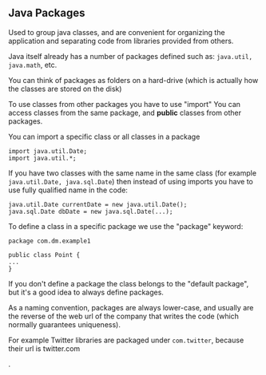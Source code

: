 ## Java Packages

Used to group java classes, and are convenient for organizing the application and separating
code from libraries provided from others.

Java itself already has a number of packages defined such as: `java.util, java.math`, etc.

You can think of packages as folders on a hard-drive (which is actually how the classes are
stored on the disk)

To use classes from other packages you have to use "import"
You can access classes from the same package, and **public** classes from other packages.

You can import a specific class or all classes in a package

```
import java.util.Date;
import java.util.*;
```

If you have two classes with the same name in the same class
(for example `java.util.Date, java.sql.Date`) then instead of using imports you have to
use fully qualified name in the code:

```
java.util.Date currentDate = new java.util.Date();
java.sql.Date dbDate = new java.sql.Date(...);
```

To define a class in a specific package we use the "package" keyword:

```
package com.dm.example1

public class Point {
...
}
```

If you don't define a package the class belongs to the "default package", but it's a good
idea to always define packages.

As a naming convention, packages are always lower-case, and usually are the reverse of the
web url of the company that writes the code (which normally guarantees uniqueness).

For example Twitter libraries are packaged under `com.twitter`, because their url is twitter.com

.  
